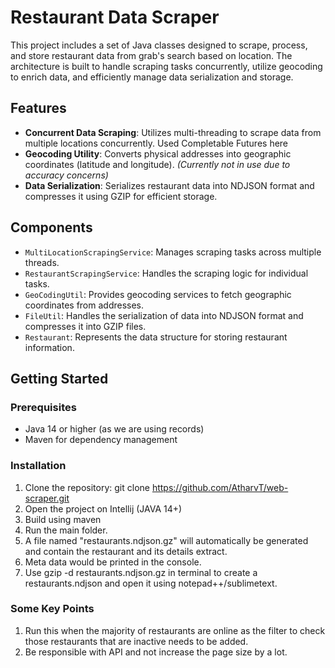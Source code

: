 # Restaurant Data Scraper

This project includes a set of Java classes designed to scrape, process, and store restaurant data from grab's search based on location. The architecture is built to handle scraping tasks concurrently, utilize geocoding to enrich data, and efficiently manage data serialization and storage.


## Features

- **Concurrent Data Scraping**: Utilizes multi-threading to scrape data from multiple locations concurrently. Used Completable Futures here
- **Geocoding Utility**: Converts physical addresses into geographic coordinates (latitude and longitude). *(Currently not in use due to accuracy concerns)*
- **Data Serialization**: Serializes restaurant data into NDJSON format and compresses it using GZIP for efficient storage.

## Components

- `MultiLocationScrapingService`: Manages scraping tasks across multiple threads.
- `RestaurantScrapingService`: Handles the scraping logic for individual tasks.
- `GeoCodingUtil`: Provides geocoding services to fetch geographic coordinates from addresses.
- `FileUtil`: Handles the serialization of data into NDJSON format and compresses it into GZIP files.
- `Restaurant`: Represents the data structure for storing restaurant information.

## Getting Started

### Prerequisites

- Java 14 or higher (as we are using records)
- Maven for dependency management

### Installation

1. Clone the repository:
   git clone https://github.com/AtharvT/web-scraper.git
2. Open the project on Intellij (JAVA 14+)
3. Build using maven
4. Run the main folder.
5. A file named "restaurants.ndjson.gz" will automatically be generated and contain the restaurant and its details extract.
6. Meta data would be printed in the console.
7. Use gzip -d restaurants.ndjson.gz in terminal to create a restaurants.ndjson and open it using notepad++/sublimetext.

### Some Key Points
1. Run this when the majority of restaurants are online as the filter to check those restaurants that are inactive needs to be added.
2. Be responsible with API and not increase the page size by a lot.
